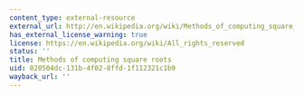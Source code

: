 ```yaml
---
content_type: external-resource
external_url: http://en.wikipedia.org/wiki/Methods_of_computing_square_roots
has_external_license_warning: true
license: https://en.wikipedia.org/wiki/All_rights_reserved
status: ''
title: Methods of computing square roots
uid: 820504dc-131b-4f02-8ffd-1f112321c1b9
wayback_url: ''
---
```


